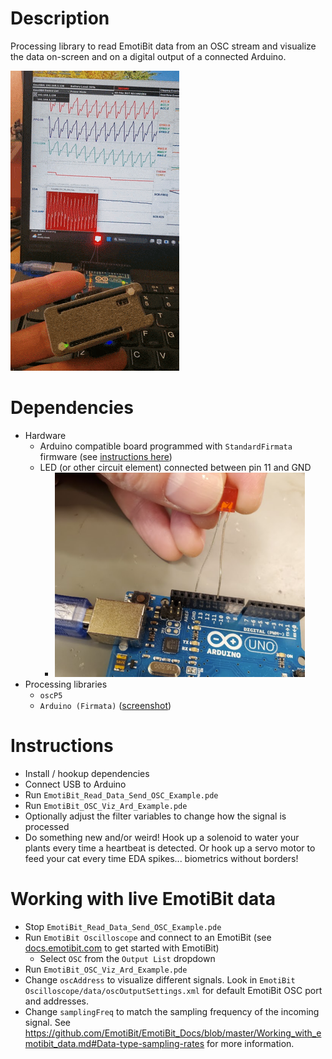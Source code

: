 # Description
Processing library to read EmotiBit data from an OSC stream and visualize the data on-screen and on a digital output of a connected Arduino.

<img src="./assets/heartbeat_led.gif">

# Dependencies
- Hardware
  - Arduino compatible board programmed with `StandardFirmata` firmware (see [instructions here](https://www.instructables.com/Arduino-Installing-Standard-Firmata/))
  - LED (or other circuit element) connected between pin 11 and GND
    - <img src="./assets/Arduino_LED_Hookup.png" width="400">
- Processing libraries
  - `oscP5`  
  - `Arduino (Firmata)` ([screenshot](./assets/Arduino_firmata_lib_install.png))

# Instructions
- Install / hookup dependencies
- Connect USB to Arduino 
- Run `EmotiBit_Read_Data_Send_OSC_Example.pde`
- Run `EmotiBit_OSC_Viz_Ard_Example.pde`
- Optionally adjust the filter variables to change how the signal is processed
- Do something new and/or weird! Hook up a solenoid to water your plants every time a heartbeat is detected. Or hook up a servo motor to feed your cat every time EDA spikes... biometrics without borders!

# Working with live EmotiBit data
- Stop `EmotiBit_Read_Data_Send_OSC_Example.pde`
- Run `EmotiBit Oscilloscope` and connect to an EmotiBit (see [docs.emotibit.com](http://docs.emotibit.com) to get started with EmotiBit)
  - Select `OSC` from the `Output List` dropdown
- Run `EmotiBit_OSC_Viz_Ard_Example.pde`
- Change `oscAddress` to visualize different signals. Look in `EmotiBit Oscilloscope/data/oscOutputSettings.xml` for default EmotiBit OSC port and addresses. 
- Change `samplingFreq` to match the sampling frequency of the incoming signal. See https://github.com/EmotiBit/EmotiBit_Docs/blob/master/Working_with_emotibit_data.md#Data-type-sampling-rates for more information.



